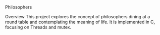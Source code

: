 Philosophers

Overview
This project explores the concept of philosophers dining at a round table and contemplating the meaning of life. 
It is implemented in C, focusing on Threads and mutex.
